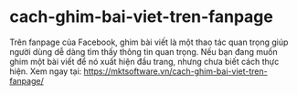 # cach-ghim-bai-viet-tren-fanpage
Trên fanpage của Facebook, ghim bài viết là một thao tác quan trọng giúp người dùng dễ dàng tìm thấy thông tin quan trọng. Nếu bạn đang muốn ghim một bài viết để nó xuất hiện đầu trang, nhưng chưa biết cách thực hiện. Xem ngay tại: https://mktsoftware.vn/cach-ghim-bai-viet-tren-fanpage/
